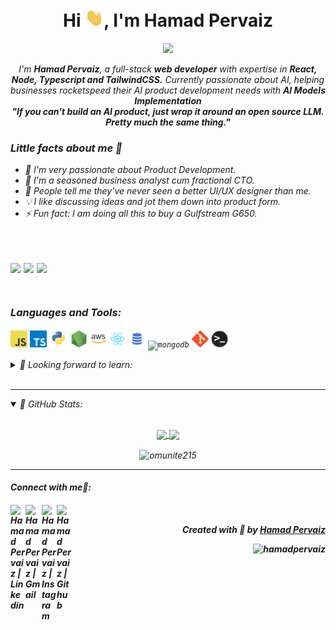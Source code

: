 
<h1 align="center">Hi <img src="https://raw.githubusercontent.com/ABSphreak/ABSphreak/master/gifs/Hi.gif" width="30px">, I'm Hamad Pervaiz</h1>
<p align="center">
  <a href="https://github.com/hamadpervaiz"><img src="https://readme-typing-svg.herokuapp.com?lines=University+Of+Virginia+Undergraduate;UI+/+UX+Designer;Full+Stack+Web+Developer;Aspiring+Learner&center=true&width=500&height=50"></a>
</p>


<p align="center">
  <em>
    I'm <b>Hamad Pervaiz</b>, a full-stack <b>web developer</b> with expertise in <b>React, Node, Typescript and TailwindCSS.</b> Currently passionate about AI, helping businesses rocketspeed their AI product development needs with <b> AI Models Implementation</b> 
  <br>
  <b><i>"If you can't build an AI product, just wrap it around an open source LLM. Pretty much the same thing."</i></b>
</p>

<h3>Little facts about me 🧑</h3>

- 🧞 I'm very passionate about Product Development.
- 🔭 I'm a seasoned business analyst cum fractional CTO.
- 👯 People tell me they've never seen a better UI/UX designer than me.
- 💡 I like discussing ideas and jot them down into product form.
- ⚡ Fun fact: I am doing all this to buy a Gulfstream G650.
<br>

[<img src="https://img.shields.io/badge/linkedin-%230077B5.svg?&style=for-the-badge&logo=linkedin&logoColor=white" />](https://www.linkedin.com/in/hamadpervaiz/) [<img src="https://img.shields.io/badge/twitter-%231DA1F2.svg?&style=for-the-badge&logo=twitter&logoColor=white" />](https://twitter.com/hamadpervaiz) [<img src = "https://img.shields.io/badge/instagram-%23E4405F.svg?&style=for-the-badge&logo=instagram&logoColor=white">](http://instagram.com/hamadpervaiz) 
<br><br>
---

### Languages and Tools:

<code><img height="27" src="https://raw.githubusercontent.com/github/explore/80688e429a7d4ef2fca1e82350fe8e3517d3494d/topics/javascript/javascript.png" alt="javascript"></code>
<code><img height="27" src="https://raw.githubusercontent.com/github/explore/80688e429a7d4ef2fca1e82350fe8e3517d3494d/topics/typescript/typescript.png" alt="typescript"></code>
<code><img height="30" src="https://raw.githubusercontent.com/github/explore/80688e429a7d4ef2fca1e82350fe8e3517d3494d/topics/python/python.png" alt="python"></code>
<code><img height="27" src="https://raw.githubusercontent.com/github/explore/80688e429a7d4ef2fca1e82350fe8e3517d3494d/topics/nodejs/nodejs.png" alt="nodejs"></code>
<code><img height="27" src="https://raw.githubusercontent.com/github/explore/80688e429a7d4ef2fca1e82350fe8e3517d3494d/topics/aws/aws.png" alt="aws"></code>
<code><img height="27" src="https://raw.githubusercontent.com/github/explore/80688e429a7d4ef2fca1e82350fe8e3517d3494d/topics/react/react.png" alt="react"></code>
<code><img height="27" src="https://raw.githubusercontent.com/github/explore/80688e429a7d4ef2fca1e82350fe8e3517d3494d/topics/sql/sql.png" alt="sql"></code>
<code><img height="27" src="https://encrypted-tbn0.gstatic.com/images?q=tbn%3AANd9GcSTTzPAw-55ssm1Im594xYZ9eRQu2JylrkYLg&usqp=CAU" alt="mongodb"></code>
<code><img height="27" src="https://raw.githubusercontent.com/devicons/devicon/master/icons/git/git-original.svg" alt="git"></code>
<code><img height="27" src="https://raw.githubusercontent.com/github/explore/80688e429a7d4ef2fca1e82350fe8e3517d3494d/topics/terminal/terminal.png" alt="terminal"></code>
<br>

<details>
<summary>
  🌱 Looking forward to learn:
</summary>
   <br>
<code><a href="https://flutter.dev/" target="_blank"><img height="30" src="https://www.vectorlogo.zone/logos/flutterio/flutterio-icon.svg"></a></code>
<code><a href="https://cloud.google.com/" target="_blank"><img height="30" src="https://www.vectorlogo.zone/logos/google_cloud/google_cloud-icon.svg"></a></code>
<code><a href="https://analytics.google.com/" target="_blank"><img height="30" src="https://www.vectorlogo.zone/logos/google_analytics/google_analytics-icon.svg"></a></code>
<code><a href="https://www.tensorflow.org/" target="_blank"><img height="30" src="https://www.vectorlogo.zone/logos/tensorflow/tensorflow-icon.svg"></a></code>
<code><a href="https://reactnative.dev/" target="_blank"><img height="30" src="https://www.vectorlogo.zone/logos/reactjs/reactjs-icon.svg"></a></code>
<code><a href="https://aws.amazon.com/" target="_blank"><img height="30" src="https://www.vectorlogo.zone/logos/amazon_aws/amazon_aws-icon.svg"></a></code>
</details>
<br>

---

<details open="">
<summary>
 📔 GitHub Stats:
</summary>
<br>
<p align="center">
  <a href="https://github.com/hamadpervaiz">
    <img align="center"  height="175px" src="https://github-readme-stats.vercel.app/api?username=hamadpervaiz&show_icons=true&hide_border=true&title_color=94b4a4&amp&icon_color=FFFFFF&amp&text_color=FFFFFF&amp&bg_color=000000&count_private=true&include_all_commits=true"/>
  </a>
  <a href="https://github.com/hamadpervaiz">
    <img align="center" height="175px"  src="https://github-readme-stats.vercel.app/api/top-langs/?username=hamadpervaiz&text_color=FFFFFF&bg_color=000000&title_color=94b4a4&langs_count=15&layout=compact&hide_border=true" />
  </a>
</p>
  <p align="center"><img align="center" src="https://github-readme-streak-stats.herokuapp.com/?user=hamadpervaiz&text_color=FFFFFF&bg_color=000000&title_color=94b4a4&langs_count=15&layout=compact&hide_border=true" alt="omunite215" /></p>
</details>

---

<h4> Connect with me🤝: <h4>
  </hr>
  <a href="https://www.linkedin.com/in/hamadpervaiz/">
   <img align="left" alt=" Hamad Pervaiz | Linkedin" width="24px" src="https://www.vectorlogo.zone/logos/linkedin/linkedin-icon.svg" />
  </a>
  <a href="mailto:hamad@bearplex.com">
    <img align="left" alt="Hamad Pervaiz | Gmail" width="26px" src="https://www.vectorlogo.zone/logos/gmail/gmail-icon.svg" />
  </a>
  <a href="https://www.instagram.com/hamadpervaiz/">
    <img align="left" alt="Hamad Pervaiz | Instagram" width="24px" src="https://www.vectorlogo.zone/logos/instagram/instagram-icon.svg" />
  </a>
   <a href="https://github.com/hamadpervaiz">
    <img align="left" alt="Hamad Pervaiz | Github" width="26px" src="https://www.vectorlogo.zone/logos/github/github-tile.svg" />
  </a>
  <br>
  
<p align="right" > Created with 🧡 by <a href="https://github.com/hamad">Hamad Pervaiz</a></p>
<p align="right" > <img src="https://komarev.com/ghpvc/?username=hamadpervaiz&label=Profile%20views&color=4b69dd&style=flat" alt="hamadpervaiz" /> </p>
